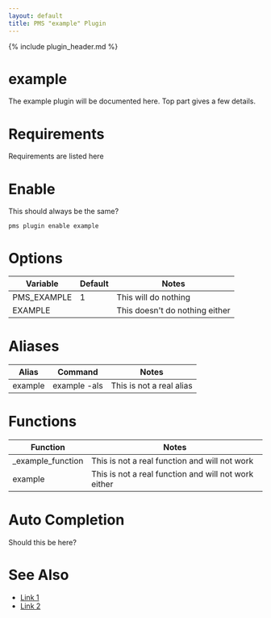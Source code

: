 ```yaml
---
layout: default
title: PMS "example" Plugin
---
```

{% include plugin_header.md %}

# example
The example plugin will be documented here. Top part gives a few details.

# Requirements
Requirements are listed here

# Enable
This should always be the same?
```
pms plugin enable example
```

# Options
<table>
  <thead>
    <tr>
      <th>Variable</th>
      <th>Default</th>
      <th>Notes</th>
    </tr>
  </thead>
  <tbody>
    <tr>
      <td>PMS_EXAMPLE</td>
      <td>1</td>
      <td>This will do nothing</td>
    </tr>
    <tr>
      <td>EXAMPLE</td>
      <td></td>
      <td>This doesn't do nothing either</td>
    </tr>
  </tbody>
</table>

# Aliases
<table>
  <thead>
    <tr>
      <th>Alias</th>
      <th>Command</th>
      <th>Notes</th>
    </tr>
  </thead>
  <tbody>
    <tr>
      <td>example</td>
      <td>example -als</td>
      <td>This is not a real alias</td>
    </tr>
  </tbody>
</table>

# Functions
<table>
  <thead>
    <tr>
      <th>Function</th>
      <th>Notes</th>
    </tr>
  </thead>
  <tbody>
    <tr>
      <td>_example_function</td>
      <td>This is not a real function and will not work</td>
    </tr>
    <tr>
      <td>example</td>
      <td>This is not a real function and will not work either</td>
    </tr>
  </tbody>
</table>

# Auto Completion
Should this be here?

# See Also
* [Link 1](/pms)
* [Link 2](/pms)
